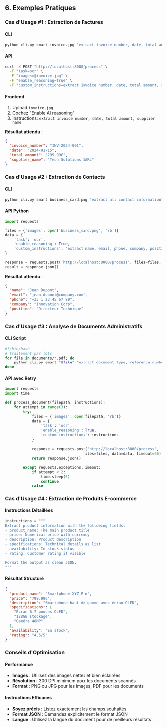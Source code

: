 ## 6. Exemples Pratiques

### Cas d'Usage #1 : Extraction de Factures

#### CLI
```bash
python cli.py smart invoice.jpg "extract invoice number, date, total amount, supplier name"
```

#### API
```bash
curl -X POST "http://localhost:8000/process" \
  -F "task=ocr" \
  -F "images=@invoice.jpg" \
  -F "enable_reasoning=true" \
  -F "custom_instructions=extract invoice number, date, total amount, supplier name and format as JSON"
```

#### Frontend
1. Upload `invoice.jpg`
2. Cochez "Enable AI reasoning"
3. Instructions: `extract invoice number, date, total amount, supplier name`

**Résultat attendu** :
```json
{
  "invoice_number": "INV-2024-001",
  "date": "2024-01-15",
  "total_amount": "299.99€",
  "supplier_name": "Tech Solutions SARL"
}
```

### Cas d'Usage #2 : Extraction de Contacts

#### CLI
```bash
python cli.py smart business_card.png "extract all contact information"
```

#### API Python
```python
import requests

files = {'images': open('business_card.png', 'rb')}
data = {
    'task': 'ocr',
    'enable_reasoning': True,
    'custom_instructions': 'extract name, email, phone, company, position'
}

response = requests.post('http://localhost:8000/process', files=files, data=data)
result = response.json()
```

**Résultat attendu** :
```json
{
  "name": "Jean Dupont",
  "email": "jean.dupont@company.com",
  "phone": "+33 1 23 45 67 89",
  "company": "Innovation Corp",
  "position": "Directeur Technique"
}
```

### Cas d'Usage #3 : Analyse de Documents Administratifs

#### CLI Script
```bash
#!/bin/bash
# Traitement par lots
for file in documents/*.pdf; do
    python cli.py smart "$file" "extract document type, reference number, date"
done
```

#### API avec Retry
```python
import requests
import time

def process_document(filepath, instructions):
    for attempt in range(3):
        try:
            files = {'images': open(filepath, 'rb')}
            data = {
                'task': 'ocr',
                'enable_reasoning': True,
                'custom_instructions': instructions
            }
            
            response = requests.post('http://localhost:8000/process', 
                                   files=files, data=data, timeout=60)
            return response.json()
            
        except requests.exceptions.Timeout:
            if attempt < 2:
                time.sleep(5)
                continue
            raise
```

### Cas d'Usage #4 : Extraction de Produits E-commerce

#### Instructions Détaillées
```python
instructions = """
Extract product information with the following fields:
- product_name: The main product title
- price: Numerical price with currency
- description: Product description
- specifications: Technical details as list
- availability: In stock status
- rating: Customer rating if visible

Format the output as clean JSON.
"""
```

#### Résultat Structuré
```json
{
  "product_name": "Smartphone XYZ Pro",
  "price": "799.99€",
  "description": "Smartphone haut de gamme avec écran OLED",
  "specifications": [
    "Écran 6.7 pouces OLED",
    "128GB stockage",
    "Caméra 48MP"
  ],
  "availability": "En stock",
  "rating": "4.5/5"
}
```

### Conseils d'Optimisation

#### Performance
- **Images** : Utilisez des images nettes et bien éclairées
- **Résolution** : 300 DPI minimum pour les documents scannés
- **Format** : PNG ou JPG pour les images, PDF pour les documents

#### Instructions Efficaces
- **Soyez précis** : Listez exactement les champs souhaités
- **Format JSON** : Demandez explicitement le format JSON
- **Langue** : Utilisez la langue du document pour de meilleurs résultats